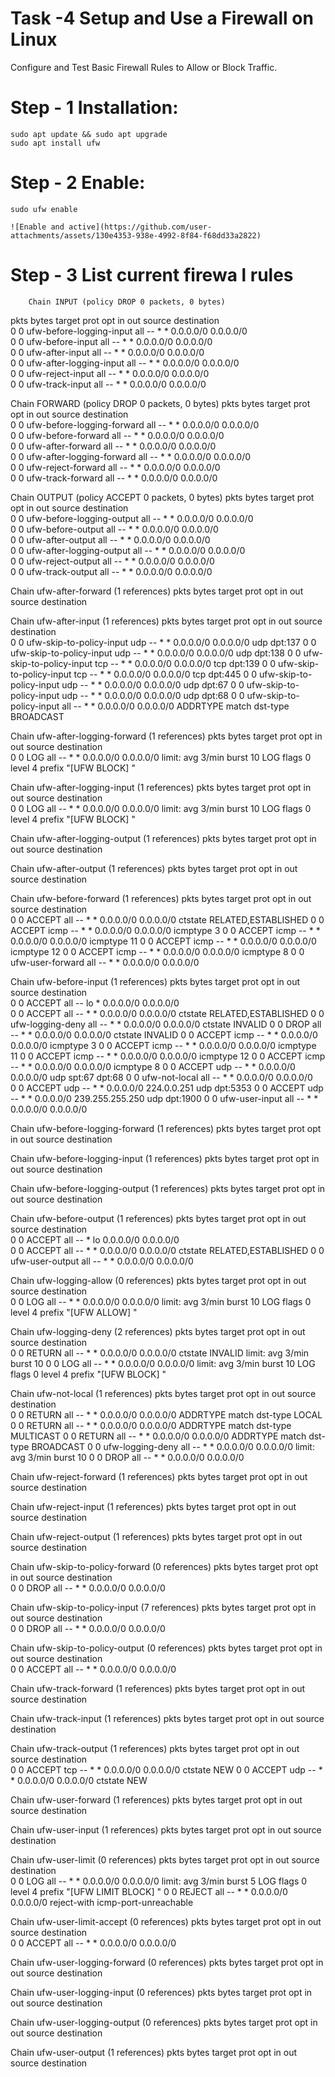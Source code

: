 # Task -4 Setup and Use a Firewall on Linux
Configure and Test Basic Firewall Rules to Allow or Block Traffic.
# Step - 1 Installation:

    sudo apt update && sudo apt upgrade
    sudo apt install ufw
# Step - 2 Enable:

    sudo ufw enable

    ![Enable and active](https://github.com/user-attachments/assets/130e4353-938e-4992-8f84-f68dd33a2822)

# Step - 3 List current firewa l rules

        Chain INPUT (policy DROP 0 packets, 0 bytes)
 pkts bytes target     prot opt in     out     source               destination         
    0     0 ufw-before-logging-input  all  --  *      *       0.0.0.0/0            0.0.0.0/0           
    0     0 ufw-before-input  all  --  *      *       0.0.0.0/0            0.0.0.0/0           
    0     0 ufw-after-input  all  --  *      *       0.0.0.0/0            0.0.0.0/0           
    0     0 ufw-after-logging-input  all  --  *      *       0.0.0.0/0            0.0.0.0/0           
    0     0 ufw-reject-input  all  --  *      *       0.0.0.0/0            0.0.0.0/0           
    0     0 ufw-track-input  all  --  *      *       0.0.0.0/0            0.0.0.0/0           

Chain FORWARD (policy DROP 0 packets, 0 bytes)
 pkts bytes target     prot opt in     out     source               destination         
    0     0 ufw-before-logging-forward  all  --  *      *       0.0.0.0/0            0.0.0.0/0           
    0     0 ufw-before-forward  all  --  *      *       0.0.0.0/0            0.0.0.0/0           
    0     0 ufw-after-forward  all  --  *      *       0.0.0.0/0            0.0.0.0/0           
    0     0 ufw-after-logging-forward  all  --  *      *       0.0.0.0/0            0.0.0.0/0           
    0     0 ufw-reject-forward  all  --  *      *       0.0.0.0/0            0.0.0.0/0           
    0     0 ufw-track-forward  all  --  *      *       0.0.0.0/0            0.0.0.0/0           

Chain OUTPUT (policy ACCEPT 0 packets, 0 bytes)
 pkts bytes target     prot opt in     out     source               destination         
    0     0 ufw-before-logging-output  all  --  *      *       0.0.0.0/0            0.0.0.0/0           
    0     0 ufw-before-output  all  --  *      *       0.0.0.0/0            0.0.0.0/0           
    0     0 ufw-after-output  all  --  *      *       0.0.0.0/0            0.0.0.0/0           
    0     0 ufw-after-logging-output  all  --  *      *       0.0.0.0/0            0.0.0.0/0           
    0     0 ufw-reject-output  all  --  *      *       0.0.0.0/0            0.0.0.0/0           
    0     0 ufw-track-output  all  --  *      *       0.0.0.0/0            0.0.0.0/0           

Chain ufw-after-forward (1 references)
 pkts bytes target     prot opt in     out     source               destination         

Chain ufw-after-input (1 references)
 pkts bytes target     prot opt in     out     source               destination         
    0     0 ufw-skip-to-policy-input  udp  --  *      *       0.0.0.0/0            0.0.0.0/0            udp dpt:137
    0     0 ufw-skip-to-policy-input  udp  --  *      *       0.0.0.0/0            0.0.0.0/0            udp dpt:138
    0     0 ufw-skip-to-policy-input  tcp  --  *      *       0.0.0.0/0            0.0.0.0/0            tcp dpt:139
    0     0 ufw-skip-to-policy-input  tcp  --  *      *       0.0.0.0/0            0.0.0.0/0            tcp dpt:445
    0     0 ufw-skip-to-policy-input  udp  --  *      *       0.0.0.0/0            0.0.0.0/0            udp dpt:67
    0     0 ufw-skip-to-policy-input  udp  --  *      *       0.0.0.0/0            0.0.0.0/0            udp dpt:68
    0     0 ufw-skip-to-policy-input  all  --  *      *       0.0.0.0/0            0.0.0.0/0            ADDRTYPE match dst-type BROADCAST

Chain ufw-after-logging-forward (1 references)
 pkts bytes target     prot opt in     out     source               destination         
    0     0 LOG        all  --  *      *       0.0.0.0/0            0.0.0.0/0            limit: avg 3/min burst 10 LOG flags 0 level 4 prefix "[UFW BLOCK] "

Chain ufw-after-logging-input (1 references)
 pkts bytes target     prot opt in     out     source               destination         
    0     0 LOG        all  --  *      *       0.0.0.0/0            0.0.0.0/0            limit: avg 3/min burst 10 LOG flags 0 level 4 prefix "[UFW BLOCK] "

Chain ufw-after-logging-output (1 references)
 pkts bytes target     prot opt in     out     source               destination         

Chain ufw-after-output (1 references)
 pkts bytes target     prot opt in     out     source               destination         

Chain ufw-before-forward (1 references)
 pkts bytes target     prot opt in     out     source               destination         
    0     0 ACCEPT     all  --  *      *       0.0.0.0/0            0.0.0.0/0            ctstate RELATED,ESTABLISHED
    0     0 ACCEPT     icmp --  *      *       0.0.0.0/0            0.0.0.0/0            icmptype 3
    0     0 ACCEPT     icmp --  *      *       0.0.0.0/0            0.0.0.0/0            icmptype 11
    0     0 ACCEPT     icmp --  *      *       0.0.0.0/0            0.0.0.0/0            icmptype 12
    0     0 ACCEPT     icmp --  *      *       0.0.0.0/0            0.0.0.0/0            icmptype 8
    0     0 ufw-user-forward  all  --  *      *       0.0.0.0/0            0.0.0.0/0           

Chain ufw-before-input (1 references)
 pkts bytes target     prot opt in     out     source               destination         
    0     0 ACCEPT     all  --  lo     *       0.0.0.0/0            0.0.0.0/0           
    0     0 ACCEPT     all  --  *      *       0.0.0.0/0            0.0.0.0/0            ctstate RELATED,ESTABLISHED
    0     0 ufw-logging-deny  all  --  *      *       0.0.0.0/0            0.0.0.0/0            ctstate INVALID
    0     0 DROP       all  --  *      *       0.0.0.0/0            0.0.0.0/0            ctstate INVALID
    0     0 ACCEPT     icmp --  *      *       0.0.0.0/0            0.0.0.0/0            icmptype 3
    0     0 ACCEPT     icmp --  *      *       0.0.0.0/0            0.0.0.0/0            icmptype 11
    0     0 ACCEPT     icmp --  *      *       0.0.0.0/0            0.0.0.0/0            icmptype 12
    0     0 ACCEPT     icmp --  *      *       0.0.0.0/0            0.0.0.0/0            icmptype 8
    0     0 ACCEPT     udp  --  *      *       0.0.0.0/0            0.0.0.0/0            udp spt:67 dpt:68
    0     0 ufw-not-local  all  --  *      *       0.0.0.0/0            0.0.0.0/0           
    0     0 ACCEPT     udp  --  *      *       0.0.0.0/0            224.0.0.251          udp dpt:5353
    0     0 ACCEPT     udp  --  *      *       0.0.0.0/0            239.255.255.250      udp dpt:1900
    0     0 ufw-user-input  all  --  *      *       0.0.0.0/0            0.0.0.0/0           

Chain ufw-before-logging-forward (1 references)
 pkts bytes target     prot opt in     out     source               destination         

Chain ufw-before-logging-input (1 references)
 pkts bytes target     prot opt in     out     source               destination         

Chain ufw-before-logging-output (1 references)
 pkts bytes target     prot opt in     out     source               destination         

Chain ufw-before-output (1 references)
 pkts bytes target     prot opt in     out     source               destination         
    0     0 ACCEPT     all  --  *      lo      0.0.0.0/0            0.0.0.0/0           
    0     0 ACCEPT     all  --  *      *       0.0.0.0/0            0.0.0.0/0            ctstate RELATED,ESTABLISHED
    0     0 ufw-user-output  all  --  *      *       0.0.0.0/0            0.0.0.0/0           

Chain ufw-logging-allow (0 references)
 pkts bytes target     prot opt in     out     source               destination         
    0     0 LOG        all  --  *      *       0.0.0.0/0            0.0.0.0/0            limit: avg 3/min burst 10 LOG flags 0 level 4 prefix "[UFW ALLOW] "

Chain ufw-logging-deny (2 references)
 pkts bytes target     prot opt in     out     source               destination         
    0     0 RETURN     all  --  *      *       0.0.0.0/0            0.0.0.0/0            ctstate INVALID limit: avg 3/min burst 10
    0     0 LOG        all  --  *      *       0.0.0.0/0            0.0.0.0/0            limit: avg 3/min burst 10 LOG flags 0 level 4 prefix "[UFW BLOCK] "

Chain ufw-not-local (1 references)
 pkts bytes target     prot opt in     out     source               destination         
    0     0 RETURN     all  --  *      *       0.0.0.0/0            0.0.0.0/0            ADDRTYPE match dst-type LOCAL
    0     0 RETURN     all  --  *      *       0.0.0.0/0            0.0.0.0/0            ADDRTYPE match dst-type MULTICAST
    0     0 RETURN     all  --  *      *       0.0.0.0/0            0.0.0.0/0            ADDRTYPE match dst-type BROADCAST
    0     0 ufw-logging-deny  all  --  *      *       0.0.0.0/0            0.0.0.0/0            limit: avg 3/min burst 10
    0     0 DROP       all  --  *      *       0.0.0.0/0            0.0.0.0/0           

Chain ufw-reject-forward (1 references)
 pkts bytes target     prot opt in     out     source               destination         

Chain ufw-reject-input (1 references)
 pkts bytes target     prot opt in     out     source               destination         

Chain ufw-reject-output (1 references)
 pkts bytes target     prot opt in     out     source               destination         

Chain ufw-skip-to-policy-forward (0 references)
 pkts bytes target     prot opt in     out     source               destination         
    0     0 DROP       all  --  *      *       0.0.0.0/0            0.0.0.0/0           

Chain ufw-skip-to-policy-input (7 references)
 pkts bytes target     prot opt in     out     source               destination         
    0     0 DROP       all  --  *      *       0.0.0.0/0            0.0.0.0/0           

Chain ufw-skip-to-policy-output (0 references)
 pkts bytes target     prot opt in     out     source               destination         
    0     0 ACCEPT     all  --  *      *       0.0.0.0/0            0.0.0.0/0           

Chain ufw-track-forward (1 references)
 pkts bytes target     prot opt in     out     source               destination         

Chain ufw-track-input (1 references)
 pkts bytes target     prot opt in     out     source               destination         

Chain ufw-track-output (1 references)
 pkts bytes target     prot opt in     out     source               destination         
    0     0 ACCEPT     tcp  --  *      *       0.0.0.0/0            0.0.0.0/0            ctstate NEW
    0     0 ACCEPT     udp  --  *      *       0.0.0.0/0            0.0.0.0/0            ctstate NEW

Chain ufw-user-forward (1 references)
 pkts bytes target     prot opt in     out     source               destination         

Chain ufw-user-input (1 references)
 pkts bytes target     prot opt in     out     source               destination         

Chain ufw-user-limit (0 references)
 pkts bytes target     prot opt in     out     source               destination         
    0     0 LOG        all  --  *      *       0.0.0.0/0            0.0.0.0/0            limit: avg 3/min burst 5 LOG flags 0 level 4 prefix "[UFW LIMIT BLOCK] "
    0     0 REJECT     all  --  *      *       0.0.0.0/0            0.0.0.0/0            reject-with icmp-port-unreachable

Chain ufw-user-limit-accept (0 references)
 pkts bytes target     prot opt in     out     source               destination         
    0     0 ACCEPT     all  --  *      *       0.0.0.0/0            0.0.0.0/0           

Chain ufw-user-logging-forward (0 references)
 pkts bytes target     prot opt in     out     source               destination         

Chain ufw-user-logging-input (0 references)
 pkts bytes target     prot opt in     out     source               destination         

Chain ufw-user-logging-output (0 references)
 pkts bytes target     prot opt in     out     source               destination         

Chain ufw-user-output (1 references)
 pkts bytes target     prot opt in     out     source               destination      

